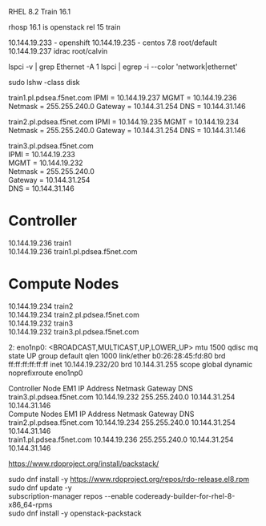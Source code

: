 RHEL 8.2
Train 16.1

rhosp 16.1 is openstack rel 15 train

10.144.19.233 - openshift
10.144.19.235 - centos 7.8 root/default
10.144.19.237
idrac root/calvin

lspci -v | grep Ethernet -A 1
lspci | egrep -i --color 'network|ethernet'

sudo lshw -class disk

train1.pl.pdsea.f5net.com
IPMI = 10.144.19.237
MGMT = 10.144.19.236
Netmask = 255.255.240.0
Gateway = 10.144.31.254
DNS = 10.144.31.146

 
train2.pl.pdsea.f5net.com
IPMI = 10.144.19.235
MGMT = 10.144.19.234
Netmask = 255.255.240.0
Gateway = 10.144.31.254
DNS = 10.144.31.146
 
 
train3.pl.pdsea.f5net.com  
IPMI = 10.144.19.233  
MGMT = 10.144.19.232  
Netmask = 255.255.240.0  
Gateway = 10.144.31.254  
DNS = 10.144.31.146   


# Controller  
10.144.19.236 train1  
10.144.19.236 train1.pl.pdsea.f5net.com  
  
# Compute Nodes  
10.144.19.234 train2  
10.144.19.234 train2.pl.pdsea.f5net.com  
10.144.19.232 train3  
10.144.19.232 train3.pl.pdsea.f5net.com  
  

2: eno1np0: <BROADCAST,MULTICAST,UP,LOWER_UP> mtu 1500 qdisc mq state UP group default qlen 1000
    link/ether b0:26:28:45:fd:80 brd ff:ff:ff:ff:ff:ff
    inet 10.144.19.232/20 brd 10.144.31.255 scope global dynamic noprefixroute eno1np0




Controller Node				EM1 IP Address	Netmask			Gateway			DNS  
train3.pl.pdsea.f5net.com	10.144.19.232	255.255.240.0	10.144.31.254	10.144.31.146  
Compute Nodes				EM1 IP Address	Netmask			Gateway			DNS  
train2.pl.pdsea.f5net.com	10.144.19.234	255.255.240.0	10.144.31.254	10.144.31.146  
train1.pl.pdsea.f5net.com	10.144.19.236	255.255.240.0	10.144.31.254	10.144.31.146  


https://www.rdoproject.org/install/packstack/  

sudo dnf install -y https://www.rdoproject.org/repos/rdo-release.el8.rpm  
sudo dnf update -y  
subscription-manager repos --enable codeready-builder-for-rhel-8-x86_64-rpms  
sudo dnf install -y openstack-packstack  








